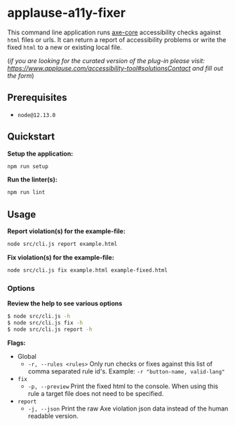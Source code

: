 # applause-a11y-fixer

This command line application runs [axe-core](https://www.npmjs.com/package/axe-core) accessibility checks against `html` files or urls.
It can return a report of accessibility problems or write the fixed `html` to a new or existing local file.

(*if you are looking for the curated version of the plug-in please visit:
https://www.applause.com/accessibility-tool#solutionsContact and fill out the
form*)

## Prerequisites

* `node@12.13.0`

## Quickstart

**Setup the application:**
```bash
npm run setup
```

**Run the linter(s):**
```bash
npm run lint
```

## Usage
**Report violation(s) for the example-file:**
```bash
node src/cli.js report example.html
```

**Fix violation(s) for the example-file:**
```bash
node src/cli.js fix example.html example-fixed.html
```

### Options

**Review the help to see various options**
```bash
$ node src/cli.js -h
$ node src/cli.js fix -h
$ node src/cli.js report -h
```
**Flags:**

* Global
    * `-r, --rules <rules>`  Only run checks or fixes against this list of comma separated rule id's.
    Example: `-r "button-name, valid-lang"`
* `fix`
    * `-p, --preview`  Print the fixed html to the console. When using this rule a target file does not need to be specified.
* `report`
    * `-j, --json` Print the raw Axe violation json data instead of the human readable version.
